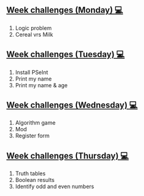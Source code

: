 ## [Week challenges (Monday) 💻](./monday/) 

1. Logic problem
2. Cereal vrs Milk

## [Week challenges (Tuesday) 💻](./tuesday/)

1. Install PSeInt
2. Print my name
3. Print my name & age

## [Week challenges (Wednesday) 💻](./wednesday/)

1. Algorithm game
2. Mod
3. Register form

## [Week challenges (Thursday) 💻](./thursday/)

1. Truth tables
2. Boolean results
3. Identify odd and even numbers
